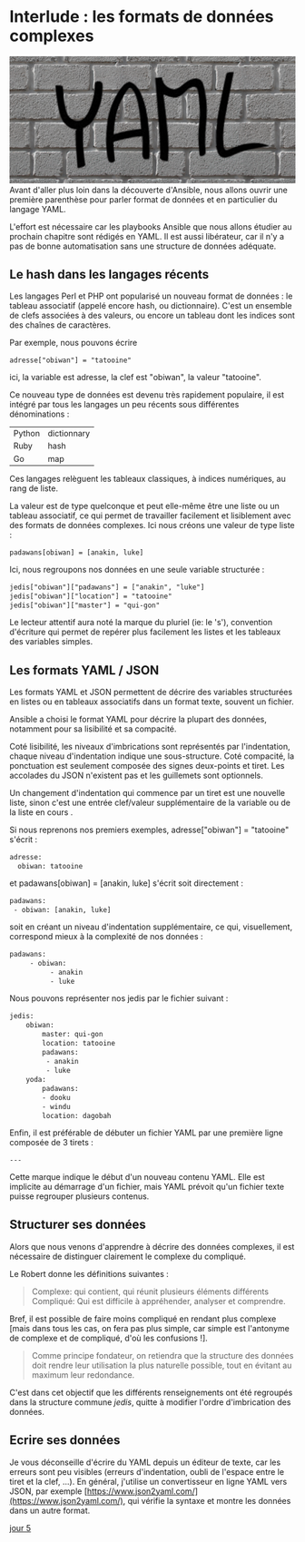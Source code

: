 
# Interlude  : les formats de données complexes 
![enter image description here](https://github.com/PJO2/Ansible-for-network-guys/raw/master/images/YAML%20brick.png)
Avant d'aller plus loin dans la découverte d'Ansible, nous allons ouvrir une première parenthèse pour parler format de données et en particulier du langage YAML.

L'effort est nécessaire car les playbooks Ansible que nous allons étudier au prochain chapitre sont rédigés en YAML. Il est aussi libérateur, car il n'y a pas de bonne automatisation sans une structure de données adéquate.


## Le hash dans les langages récents

Les langages Perl et PHP ont popularisé un nouveau format de données : le tableau associatif (appelé encore hash, ou dictionnaire). C'est un ensemble de clefs associées à des valeurs, ou encore un tableau dont les indices sont des chaînes de caractères.

Par exemple, nous pouvons écrire

    adresse["obiwan"] = "tatooine"

ici, la variable est adresse, la clef est "obiwan", la valeur "tatooine". 


Ce nouveau type de données est devenu très rapidement populaire, il est intégré par tous les langages un peu récents sous différentes dénominations :

|  |  |
|--|--|
|Python  | dictionnary |
|Ruby| hash|
|Go|map|

Ces langages relèguent les tableaux classiques, à indices numériques, au rang de liste.

La valeur est de type quelconque et peut elle-même être une liste ou un tableau associatif, ce qui permet de travailler facilement et lisiblement avec des formats de données complexes.
Ici nous créons une valeur de type liste :

    padawans[obiwan] = [anakin, luke]

Ici, nous regroupons nos données en une seule variable structurée  :

    jedis["obiwan"]["padawans"] = ["anakin", "luke"]
    jedis["obiwan"]["location"] = "tatooine"
    jedis["obiwan"]["master"] = "qui-gon"

Le lecteur attentif aura noté la marque du pluriel (ie: le 's'), convention d'écriture qui permet de repérer plus facilement les listes et les tableaux des variables simples.
 

## Les formats YAML / JSON

Les formats YAML et JSON permettent de décrire des variables structurées en listes ou en tableaux associatifs dans un format texte, souvent un fichier.

Ansible a choisi le format YAML pour décrire la plupart des données, notamment pour sa lisibilité et sa compacité. 

Coté lisibilité, les niveaux d'imbrications sont représentés par l'indentation, chaque niveau d'indentation indique une sous-structure. Coté compacité,  la ponctuation est seulement composée des signes deux-points et tiret. Les accolades du JSON n'existent pas et les guillemets sont  optionnels.

Un changement d'indentation qui commence par un tiret est une nouvelle liste, sinon c'est une entrée clef/valeur supplémentaire de la variable ou de la liste en cours . 

Si nous reprenons nos premiers exemples, 
adresse["obiwan"] = "tatooine" s'écrit  : 

    adresse:
      obiwan: tatooine

 et padawans[obiwan] = [anakin, luke] s'écrit soit directement :
  

    padawans:
     - obiwan: [anakin, luke]

soit en créant un niveau d'indentation supplémentaire, ce qui, visuellement, correspond mieux à la complexité de nos données :

    padawans:
         - obiwan: 
              - anakin
              - luke


Nous pouvons représenter nos jedis par le fichier suivant :

    jedis:
        obiwan:
            master: qui-gon
            location: tatooine
            padawans:
             - anakin
             - luke
        yoda:
            padawans:
            - dooku
            - windu
            location: dagobah



Enfin, il est préférable de débuter un fichier YAML par une première ligne composée de 3 tirets :

    ---
    
Cette marque indique le début d'un nouveau contenu YAML. Elle est implicite au démarrage d'un fichier, mais YAML prévoit qu'un fichier texte puisse regrouper plusieurs contenus.
 

## Structurer ses données

Alors que nous venons d'apprendre à décrire des données complexes, il est nécessaire de distinguer clairement le complexe du compliqué.

Le Robert donne les définitions suivantes :
> Complexe: qui contient, qui réunit plusieurs éléments différents
> Compliqué:   Qui est difficile à appréhender, analyser et comprendre. 

Bref, il est possible de faire moins compliqué en rendant plus complexe [mais dans tous les cas, on fera pas plus simple, car simple est l'antonyme de complexe et de compliqué, d'où les confusions !]. 

> Comme principe fondateur, on retiendra que la structure des données doit rendre leur utilisation la plus naturelle possible, tout en évitant au maximum leur redondance.

C'est dans cet objectif que les différents renseignements ont été regroupés dans la structure commune *jedis*, quitte à modifier l'ordre d'imbrication des données.


## Ecrire ses données 

Je vous déconseille d'écrire du YAML depuis un éditeur de texte, car les erreurs sont peu visibles (erreurs d'indentation,  oubli de l'espace entre le tiret et la clef, ...). En général, j'utilise un convertisseur en ligne YAML vers JSON, par exemple [https://www.json2yaml.com/](https://www.json2yaml.com/), qui vérifie la syntaxe et montre les données dans un autre format.

[jour 5](day_05.md)






<!--stackedit_data:
eyJoaXN0b3J5IjpbLTIxMTQ0ODAxNzIsMTg0OTc1NzYwLDEzMT
EzMzcyOTIsMTI3MTg0MzAwMywtMTYxNDE3NDk1NywtMzkzNjUx
OTgwLDEwMDgyNzAzNDQsLTE1ODY0NjA3NjAsMTQwMzgwODA2LD
IxNDU1NDY2NTAsLTk0OTkwOTA2NywtOTYxNzM1NjEwLDk3MTYz
NTgwNywtMTkzNjY4MzE1LC0xMTkzNjQ1ODMsLTE3NDQ4OTI4Mj
AsLTEwMTMwNzY4MTUsLTEzMTIzNTQyODksMTc1MTU5ODcwLC0x
Mzk2NDM1NjFdfQ==
-->